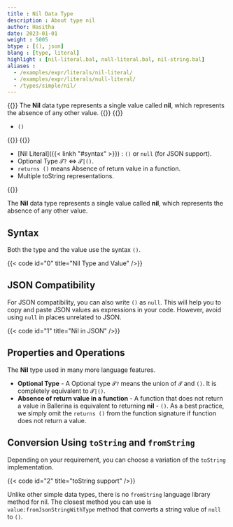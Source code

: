 ```yaml
---
title : Nil Data Type
description : About type nil
author: Hasitha
date: 2023-01-01
weight : 5005
btype : [(), json]
blang : [type, literal]
highlight : [nil-literal.bal, null-literal.bal, nil-string.bal]
aliases : 
  - /examples/expr/literals/nil-literal/
  - /examples/expr/literals/null-literal/
  - /types/simple/nil/
---
```


{{<md class="summary">}}
The **Nil** data type represents a single value called **nil**, which represents the absence of any other value.
{{</md>}}
{{<md class="syntax">}}

* `()`

{{</md>}}
{{<md class="tldr">}}

* [Nil Literal]({{< linkh "#syntax" >}}) : `()` or `null` (for JSON support).
* Optional Type `𝓣?` ⇔ `𝓣|()`.
* `returns ()` means Absence of return value in a function.
* Multiple toString representations.

{{</md>}}
<!--more-->

The **Nil** data type represents a single value called **nil**, which represents the absence of any other value.

## Syntax

Both the type and the value use the syntax `()`.

{{< code id="0" title="Nil Type and Value" />}}

## JSON Compatibility

For JSON compatibility, you can also write `()` as `null`. This will help you to copy and paste JSON values as expressions in your  code. However, avoid using `null` in places unrelated to JSON.

{{< code id="1" title="Nil in JSON" />}}

## Properties and Operations

The **Nil** type used in many more language features.

* **Optional Type** - A Optional type `𝓣?` means the union of `𝓣` and `()`. It is completely equivalent to `𝓣|()`.  
* **Absence of return value in a function** -  A function that does not return a value in Ballerina is equivalent to returning **nil** - `()`. As a best practice, we simply omit the `returns ()` from the function signature if function does not return a value.

## Conversion Using `toString` and `fromString`

Depending on your requirement, you can choose a variation of the `toString` implementation.

{{< code id="2" title="toString support" />}}

Unlike other simple data types, there is no `fromString` language library method for nil. The closest method you can use is `value:fromJsonStringWithType` method that converts a string value of `null` to `()`.
